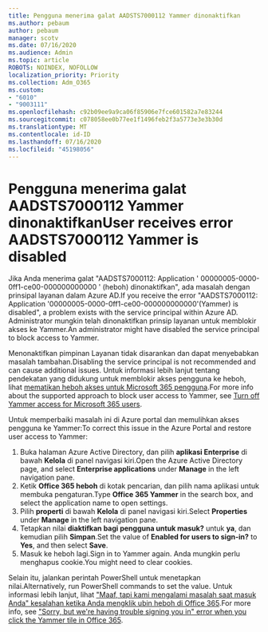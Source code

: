 ```yaml
---
title: Pengguna menerima galat AADSTS7000112 Yammer dinonaktifkan
ms.author: pebaum
author: pebaum
manager: scotv
ms.date: 07/16/2020
ms.audience: Admin
ms.topic: article
ROBOTS: NOINDEX, NOFOLLOW
localization_priority: Priority
ms.collection: Adm_O365
ms.custom:
- "6010"
- "9003111"
ms.openlocfilehash: c92b09ee9a9ca06f85906e7fce601582a7e83244
ms.sourcegitcommit: c078058ee0b77ee1f1496feb2f3a5773e3e3b30d
ms.translationtype: MT
ms.contentlocale: id-ID
ms.lasthandoff: 07/16/2020
ms.locfileid: "45198056"
---
```

# <a name="user-receives-error-aadsts7000112-yammer-is-disabled"></a><span data-ttu-id="4fd64-102">Pengguna menerima galat AADSTS7000112 Yammer dinonaktifkan</span><span class="sxs-lookup"><span data-stu-id="4fd64-102">User receives error AADSTS7000112 Yammer is disabled</span></span>

<span data-ttu-id="4fd64-103">Jika Anda menerima galat "AADSTS7000112: Application ' 00000005-0000-0ff1-ce00-000000000000 ' (heboh) dinonaktifkan", ada masalah dengan prinsipal layanan dalam Azure AD.</span><span class="sxs-lookup"><span data-stu-id="4fd64-103">If you receive the error "AADSTS7000112: Application '00000005-0000-0ff1-ce00-000000000000'(Yammer) is disabled", a problem exists with the service principal within Azure AD.</span></span> <span data-ttu-id="4fd64-104">Administrator mungkin telah dinonaktifkan prinsip layanan untuk memblokir akses ke Yammer.</span><span class="sxs-lookup"><span data-stu-id="4fd64-104">An administrator might have disabled the service principal to block access to Yammer.</span></span>

<span data-ttu-id="4fd64-105">Menonaktifkan pimpinan Layanan tidak disarankan dan dapat menyebabkan masalah tambahan.</span><span class="sxs-lookup"><span data-stu-id="4fd64-105">Disabling the service principal is not recommended and can cause additional issues.</span></span> <span data-ttu-id="4fd64-106">Untuk informasi lebih lanjut tentang pendekatan yang didukung untuk memblokir akses pengguna ke heboh, lihat [mematikan heboh akses untuk Microsoft 365 pengguna](https://docs.microsoft.com/yammer/manage-yammer-users/turn-off-user-access).</span><span class="sxs-lookup"><span data-stu-id="4fd64-106">For more info about the supported approach to block user access to Yammer, see [Turn off Yammer access for Microsoft 365 users](https://docs.microsoft.com/yammer/manage-yammer-users/turn-off-user-access).</span></span>  

<span data-ttu-id="4fd64-107">Untuk memperbaiki masalah ini di Azure portal dan memulihkan akses pengguna ke Yammer:</span><span class="sxs-lookup"><span data-stu-id="4fd64-107">To correct this issue in the Azure Portal and restore user access to Yammer:</span></span>

1.  <span data-ttu-id="4fd64-108">Buka halaman Azure Active Directory, dan pilih **aplikasi Enterprise** di bawah **Kelola** di panel navigasi kiri.</span><span class="sxs-lookup"><span data-stu-id="4fd64-108">Open the Azure Active Directory page, and select **Enterprise applications** under **Manage** in the left navigation pane.</span></span>
3.  <span data-ttu-id="4fd64-109">Ketik **Office 365 heboh** di kotak pencarian, dan pilih nama aplikasi untuk membuka pengaturan.</span><span class="sxs-lookup"><span data-stu-id="4fd64-109">Type **Office 365 Yammer** in the search box, and select the application name to open settings.</span></span>
4.  <span data-ttu-id="4fd64-110">Pilih **properti** di bawah **Kelola** di panel navigasi kiri.</span><span class="sxs-lookup"><span data-stu-id="4fd64-110">Select **Properties** under **Manage** in the left navigation pane.</span></span>
5.  <span data-ttu-id="4fd64-111">Tetapkan nilai **diaktifkan bagi pengguna untuk masuk?** untuk **ya**, dan kemudian pilih **Simpan**.</span><span class="sxs-lookup"><span data-stu-id="4fd64-111">Set the value of **Enabled for users to sign-in?** to **Yes**, and then select **Save**.</span></span>
6.  <span data-ttu-id="4fd64-112">Masuk ke heboh lagi.</span><span class="sxs-lookup"><span data-stu-id="4fd64-112">Sign in to Yammer again.</span></span> <span data-ttu-id="4fd64-113">Anda mungkin perlu menghapus cookie.</span><span class="sxs-lookup"><span data-stu-id="4fd64-113">You might need to clear cookies.</span></span>

<span data-ttu-id="4fd64-114">Selain itu, jalankan perintah PowerShell untuk menetapkan nilai.</span><span class="sxs-lookup"><span data-stu-id="4fd64-114">Alternatively, run PowerShell commands to set the value.</span></span> <span data-ttu-id="4fd64-115">Untuk informasi lebih lanjut, lihat ["Maaf, tapi kami mengalami masalah saat masuk Anda" kesalahan ketika Anda mengklik ubin heboh di Office 365](https://docs.microsoft.com/yammer/troubleshoot-problems/error-when-click-the-yammer-tile-in-office-365).</span><span class="sxs-lookup"><span data-stu-id="4fd64-115">For more info, see ["Sorry, but we're having trouble signing you in" error when you click the Yammer tile in Office 365](https://docs.microsoft.com/yammer/troubleshoot-problems/error-when-click-the-yammer-tile-in-office-365).</span></span> 